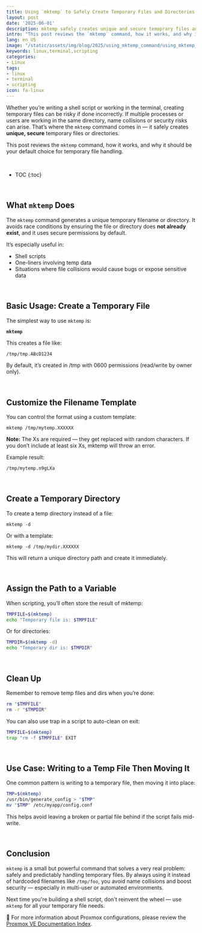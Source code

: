 ```yaml
---
title: Using `mktemp` to Safely Create Temporary Files and Directories
layout: post
date: '2025-06-01'
description: mktemp safely creates unique and secure temoprary files and directories.
intro: "This post reviews the `mktemp` command, how it works, and why it should be your default choice for temporary file handling." 
lang: en_US
image: "/static/assets/img/blog/2025/using_mktemp_command/using_mktemp_command.jpg"
keywords: linux,terminal,scripting
categories:
- Linux
tags:
- linux
- terminal
- scripting
icon: fa-linux
---
```


Whether you’re writing a shell script or working in the terminal, creating temporary files can be risky if done incorrectly. If multiple processes or users are working in the same directory, name collisions or security risks can arise. That’s where the `mktemp` command comes in — it safely creates **unique, secure** temporary files or directories.

This post reviews the `mktemp` command, how it works, and why it should be your default choice for temporary file handling.

<br>

* TOC 
{:toc}

<br>

## What `mktemp` Does

The `mktemp` command generates a unique temporary filename or directory. It avoids race conditions by ensuring the file or directory does **not already exist**, and it uses secure permissions by default.

It’s especially useful in:

- Shell scripts
- One-liners involving temp data
- Situations where file collisions would cause bugs or expose sensitive data

<br>

## Basic Usage: Create a Temporary File

The simplest way to use `mktemp` is:

**`mktemp`**

This creates a file like:

```bash
/tmp/tmp.ABcD1234
```

By default, it’s created in /tmp with 0600 permissions (read/write by owner only).

<br>

## Customize the Filename Template

You can control the format using a custom template:

`mktemp /tmp/mytemp.XXXXXX`

**Note:** The Xs are required — they get replaced with random characters. If you don’t include at least six Xs, mktemp will throw an error.

Example result:

```bash
/tmp/mytemp.n9gLXa
```

<br>

## Create a Temporary Directory

To create a temp directory instead of a file:

`mktemp -d`

Or with a template:

`mktemp -d /tmp/mydir.XXXXXX`

This will return a unique directory path and create it immediately.

<br>

## Assign the Path to a Variable

When scripting, you’ll often store the result of mktemp:

```bash
TMPFILE=$(mktemp)
echo "Temporary file is: $TMPFILE"
```

Or for directories:

```bash
TMPDIR=$(mktemp -d)
echo "Temporary dir is: $TMPDIR"
```

<br>

## Clean Up
Remember to remove temp files and dirs when you’re done:

```bash
rm "$TMPFILE"
rm -r "$TMPDIR"
```

You can also use trap in a script to auto-clean on exit:

```bash
TMPFILE=$(mktemp)
trap "rm -f $TMPFILE" EXIT
```

<br>

## Use Case: Writing to a Temp File Then Moving It

One common pattern is writing to a temporary file, then moving it into place:

```bash
TMP=$(mktemp)
/usr/bin/generate_config > "$TMP"
mv "$TMP" /etc/myapp/config.conf
```

This helps avoid leaving a broken or partial file behind if the script fails mid-write.

<br>

## Conclusion

`mktemp` is a small but powerful command that solves a very real problem: safely and predictably handling temporary files. By always using it instead of hardcoded filenames like `/tmp/foo`, you avoid name collisions and boost security — especially in multi-user or automated environments.

Next time you're building a shell script, don't reinvent the wheel — use `mktemp` for all your temporary file needs.
<br>

📝 For more information about Proxmox configurations, please review the [Proxmox VE Documentation Index](https://pve.proxmox.com/pve-docs/).